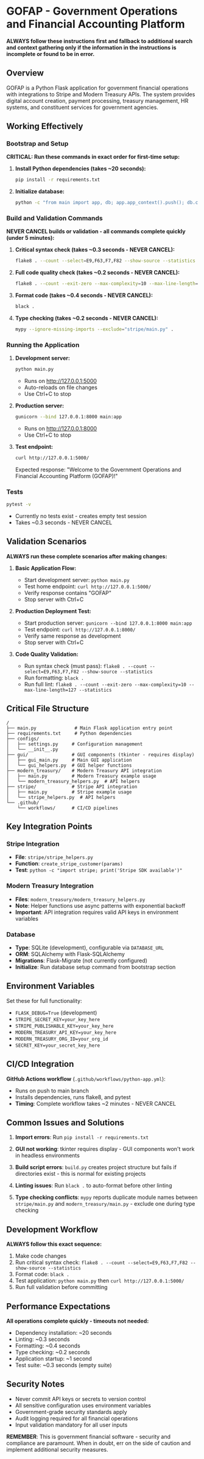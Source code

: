 # GOFAP - Government Operations and Financial Accounting Platform

**ALWAYS follow these instructions first and fallback to additional search and context gathering only if the information in the instructions is incomplete or found to be in error.**

## Overview
GOFAP is a Python Flask application for government financial operations with integrations to Stripe and Modern Treasury APIs. The system provides digital account creation, payment processing, treasury management, HR systems, and constituent services for government agencies.

## Working Effectively

### Bootstrap and Setup
**CRITICAL: Run these commands in exact order for first-time setup:**

1. **Install Python dependencies (takes ~20 seconds):**
   ```bash
   pip install -r requirements.txt
   ```

2. **Initialize database:**
   ```bash
   python -c "from main import app, db; app.app_context().push(); db.create_all(); print('Database initialized')"
   ```

### Build and Validation Commands
**NEVER CANCEL builds or validation - all commands complete quickly (under 5 minutes):**

1. **Critical syntax check (takes ~0.3 seconds - NEVER CANCEL):**
   ```bash
   flake8 . --count --select=E9,F63,F7,F82 --show-source --statistics
   ```

2. **Full code quality check (takes ~0.2 seconds - NEVER CANCEL):**
   ```bash
   flake8 . --count --exit-zero --max-complexity=10 --max-line-length=127 --statistics
   ```

3. **Format code (takes ~0.4 seconds - NEVER CANCEL):**
   ```bash
   black .
   ```

4. **Type checking (takes ~0.2 seconds - NEVER CANCEL):**
   ```bash
   mypy --ignore-missing-imports --exclude="stripe/main.py" .
   ```

### Running the Application

1. **Development server:**
   ```bash
   python main.py
   ```
   - Runs on http://127.0.0.1:5000
   - Auto-reloads on file changes
   - Use Ctrl+C to stop

2. **Production server:**
   ```bash
   gunicorn --bind 127.0.0.1:8000 main:app
   ```
   - Runs on http://127.0.0.1:8000
   - Use Ctrl+C to stop

3. **Test endpoint:**
   ```bash
   curl http://127.0.0.1:5000/
   ```
   Expected response: "Welcome to the Government Operations and Financial Accounting Platform (GOFAP)!"

### Tests
```bash
pytest -v
```
- Currently no tests exist - creates empty test session
- Takes ~0.3 seconds - NEVER CANCEL

## Validation Scenarios
**ALWAYS run these complete scenarios after making changes:**

1. **Basic Application Flow:**
   - Start development server: `python main.py`
   - Test home endpoint: `curl http://127.0.0.1:5000/`
   - Verify response contains "GOFAP"
   - Stop server with Ctrl+C

2. **Production Deployment Test:**
   - Start production server: `gunicorn --bind 127.0.0.1:8000 main:app`
   - Test endpoint: `curl http://127.0.0.1:8000/`
   - Verify same response as development
   - Stop server with Ctrl+C

3. **Code Quality Validation:**
   - Run syntax check (must pass): `flake8 . --count --select=E9,F63,F7,F82 --show-source --statistics`
   - Run formatting: `black .`
   - Run full lint: `flake8 . --count --exit-zero --max-complexity=10 --max-line-length=127 --statistics`

## Critical File Structure

```
/
├── main.py              # Main Flask application entry point
├── requirements.txt     # Python dependencies
├── configs/
│   ├── settings.py     # Configuration management
│   └── __init__.py
├── gui/                # GUI components (tkinter - requires display)
│   ├── gui_main.py     # Main GUI application
│   └── gui_helpers.py  # GUI helper functions
├── modern_treasury/    # Modern Treasury API integration
│   ├── main.py         # Modern Treasury example usage
│   └── modern_treasury_helpers.py  # API helpers
├── stripe/             # Stripe API integration
│   ├── main.py         # Stripe example usage  
│   └── stripe_helpers.py  # API helpers
└── .github/
    └── workflows/      # CI/CD pipelines
```

## Key Integration Points

### Stripe Integration
- **File**: `stripe/stripe_helpers.py`
- **Function**: `create_stripe_customer(params)`
- **Test**: `python -c "import stripe; print('Stripe SDK available')"`

### Modern Treasury Integration  
- **Files**: `modern_treasury/modern_treasury_helpers.py`
- **Note**: Helper functions use async patterns with exponential backoff
- **Important**: API integration requires valid API keys in environment variables

### Database
- **Type**: SQLite (development), configurable via `DATABASE_URL`
- **ORM**: SQLAlchemy with Flask-SQLAlchemy
- **Migrations**: Flask-Migrate (not currently configured)
- **Initialize**: Run database setup command from bootstrap section

## Environment Variables
Set these for full functionality:
- `FLASK_DEBUG=True` (development)
- `STRIPE_SECRET_KEY=your_key_here`  
- `STRIPE_PUBLISHABLE_KEY=your_key_here`
- `MODERN_TREASURY_API_KEY=your_key_here`
- `MODERN_TREASURY_ORG_ID=your_org_id`
- `SECRET_KEY=your_secret_key_here`

## CI/CD Integration
**GitHub Actions workflow** (`.github/workflows/python-app.yml`):
- Runs on push to main branch
- Installs dependencies, runs flake8, and pytest
- **Timing**: Complete workflow takes ~2 minutes - NEVER CANCEL

## Common Issues and Solutions

1. **Import errors**: Run `pip install -r requirements.txt`

2. **GUI not working**: tkinter requires display - GUI components won't work in headless environments

3. **Build script errors**: `build.py` creates project structure but fails if directories exist - this is normal for existing projects

4. **Linting issues**: Run `black .` to auto-format before other linting

5. **Type checking conflicts**: `mypy` reports duplicate module names between `stripe/main.py` and `modern_treasury/main.py` - exclude one during type checking

## Development Workflow
**ALWAYS follow this exact sequence:**

1. Make code changes
2. Run critical syntax check: `flake8 . --count --select=E9,F63,F7,F82 --show-source --statistics`
3. Format code: `black .`
4. Test application: `python main.py` then `curl http://127.0.0.1:5000/`
5. Run full validation before committing

## Performance Expectations
**All operations complete quickly - timeouts not needed:**
- Dependency installation: ~20 seconds
- Linting: ~0.3 seconds  
- Formatting: ~0.4 seconds
- Type checking: ~0.2 seconds
- Application startup: ~1 second
- Test suite: ~0.3 seconds (empty suite)

## Security Notes
- Never commit API keys or secrets to version control
- All sensitive configuration uses environment variables
- Government-grade security standards apply
- Audit logging required for all financial operations
- Input validation mandatory for all user inputs

**REMEMBER**: This is government financial software - security and compliance are paramount. When in doubt, err on the side of caution and implement additional security measures.